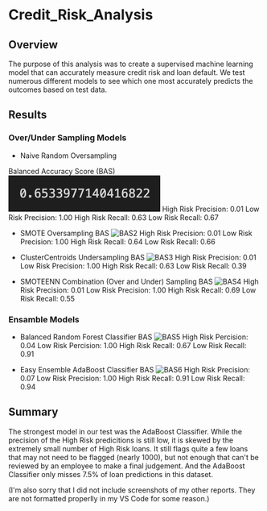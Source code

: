 # Credit_Risk_Analysis

## Overview

The purpose of this analysis was to create a supervised machine learning model that can accurately measure credit risk and loan default. We test numerous different models to see which one most accurately predicts the outcomes based on test data.

## Results

### Over/Under Sampling Models

- Naive Random Oversampling

Balanced Accuracy Score (BAS) ![BAS1](Resources/RandomOver_acc_score.png)
High Risk Precision: 0.01
Low Risk Precision: 1.00
High Risk Recall: 0.63
Low Risk Recall: 0.67

- SMOTE Oversampling
BAS ![BAS2](Resources/)
High Risk Precision: 0.01
Low Risk Precision: 1.00
High Risk Recall: 0.64
Low Risk Recall: 0.66

- ClusterCentroids Undersampling
BAS ![BAS3](Resources/)
High Risk Precision: 0.01
Low Risk Precision: 1.00
High Risk Recall: 0.63
Low Risk Recall: 0.39

- SMOTEENN Combination (Over and Under) Sampling
BAS ![BAS4](Resources/)
High Risk Precision: 0.01
Low Risk Precision: 1.00
High Risk Recall: 0.69
Low Risk Recall: 0.55

### Ensamble Models

- Balanced Random Forest Classifier
BAS ![BAS5](Resources/)
High Risk Percision: 0.04
Low Risk Percision: 1.00
High Risk Recall: 0.67
Low Risk Recall: 0.91

- Easy Ensemble AdaBoost Classifier
BAS ![BAS6](Resources/)
High Risk Precision: 0.07
Low Risk Precision: 1.00
High Risk Recall: 0.91
Low Risk Recall: 0.94

## Summary

The strongest model in our test was the AdaBoost Classifier. While the precision of the High Risk predicitions is still low, it is skewed by the extremely small number of High Risk loans. It still flags quite a few loans that may not need to be flagged (nearly 1000), but not enough that can't be reviewed by an employee to make a final judgement. And the AdaBoost Classifier only misses 7.5% of loan predictions in this dataset.

(I'm also sorry that I did not include screenshots of my other reports. They are not formatted properlly in my VS Code for some reason.)
